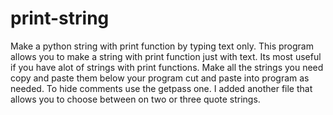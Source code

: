# print-string
Make a python string with print function by typing text only.
This program allows you to make a string with print function
just with text. Its most useful if you have alot of strings 
with print functions. Make all the strings you need copy and paste them
below your program cut and paste into program as needed.
To hide comments use the getpass one. I added another file that
allows you to choose between on two or three quote strings.
